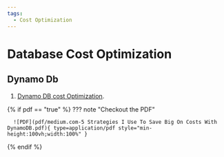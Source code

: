```yaml
---
tags:
  - Cost Optimization
---
```


# Database Cost Optimization

## Dynamo Db

1. [Dynamo DB cost Optimization](https://medium.com/towards-aws/5-strategies-i-use-to-save-big-on-costs-with-dynamodb-94f976e5d090). 

{% if pdf == "true" %}
??? note "Checkout the PDF"

      ![PDF](pdf/medium.com-5 Strategies I Use To Save Big On Costs With DynamoDB.pdf){ type=application/pdf style="min-height:100vh;width:100%" }
{% endif %}
